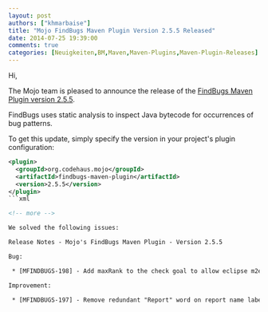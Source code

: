 ```yaml
---
layout: post
authors: ["khmarbaise"]
title: "Mojo FindBugs Maven Plugin Version 2.5.5 Released"
date: 2014-07-25 19:39:00
comments: true
categories: [Neuigkeiten,BM,Maven,Maven-Plugins,Maven-Plugin-Releases]
---
```

Hi,

The Mojo team is pleased to announce the release of the 
[FindBugs Maven Plugin version 2.5.5](http://mojo.codehaus.org/findbugs-maven-plugin-2.5.5/).

FindBugs uses static analysis to inspect Java bytecode for occurrences of bug patterns. 

To get this update, simply specify the version in your project's plugin configuration: 


```xml
<plugin>
  <groupId>org.codehaus.mojo</groupId>
  <artifactId>findbugs-maven-plugin</artifactId>
  <version>2.5.5</version>
</plugin>
```xml

<!-- more -->

We solved the following issues:

Release Notes - Mojo's FindBugs Maven Plugin - Version 2.5.5

Bug:

 * [MFINDBUGS-198] - Add maxRank to the check goal to allow eclipse m2e findbugs plugin to pick up this configuration

Improvement:

 * [MFINDBUGS-197] - Remove redundant "Report" word on report name labels

